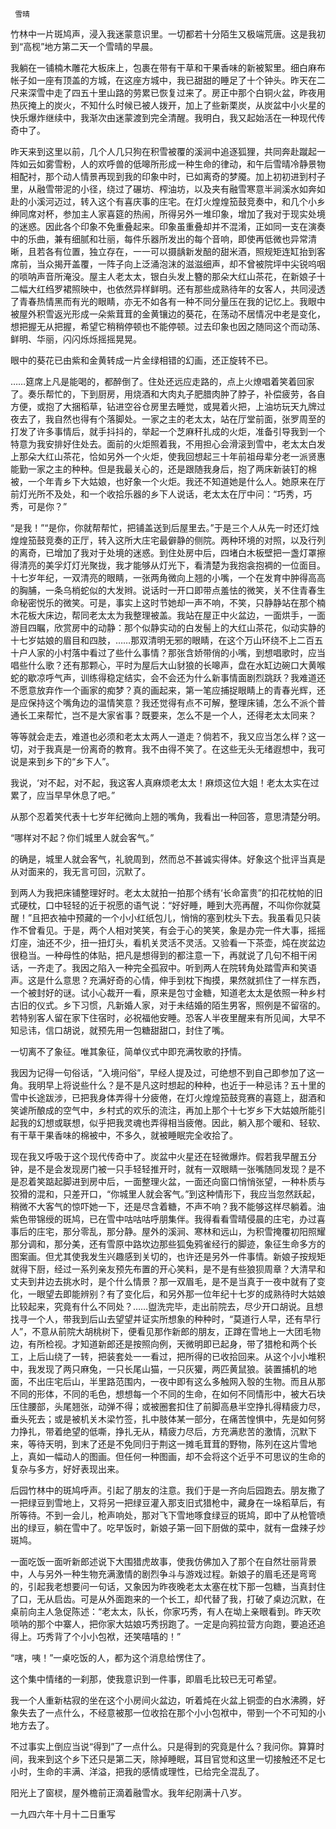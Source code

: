      雪晴 

   竹林中一片斑鸠声，浸入我迷蒙意识里。一切都若十分陌生又极端荒唐。这是我初到“高枧”地方第二天一个雪晴的早晨。 

   我躺在一铺楠木雕花大板床上，包裹在带有干草和干果香味的新被絮里。细白麻布帐子如一座有顶盖的方城，在这座方城中，我已甜甜的睡足了十个钟头。昨天在二尺来深雪中走了四五十里山路的劳累已恢复过来了。房正中那个白铜火盆，昨夜用热灰掩上的炭火，不知什么时候已被人拨开，加上了些新栗炭，从炭盆中小火星的快乐爆炸继续中，我渐次由迷蒙渡到完全清醒。我明白，我又起始活在一种现代传奇中了。

   昨天来到这里以前，几个人几只狗在积雪被覆的溪涧中追逐狐狸，共同奔赴蹴起一阵如云如雾雪粉，人的欢呼兽的低嗥所形成一种生命的律动，和午后雪晴冷静景物相配衬，那个动人情景再现到我的印象中时，已如离奇的梦魇。加上初初进到村子里，从融雪带泥的小径，绕过了碾坊、榨油坊，以及夹有融雪寒意半涧溪水如奔如赴的小溪河迈过，转入这个有喜庆事的庄宅。在灯火煌煌笳鼓竞奏中，和几个小乡绅同席对杯，参加主人家喜筵的热闹，所得另外一堆印象，增加了我对于现实处境的迷惑。因此各个印象不免重叠起来。印象虽重叠却并不混淆，正如同一支在演奏中的乐曲，兼有细腻和壮丽，每件乐器所发出的每个音响，即使再低微也异常清晰，且若各有位置，独立存在，一一可以摄龋新发醅的甜米酒，照规矩连缸抬到客席前，当众揭开盖覆，一阵子向上泛涌泡沫的滋滋细声，却不曾被院坪中尖锐呜咽的唢呐声音所淹没。屋主人老太太，银白头发上簪的那朵大红山茶花，在新娘子十二幅大红绉罗裙照映中，也依然异样鲜明。还有那些成熟待年的女客人，共同浸透了青春热情黑而有光的眼睛，亦无不如各有一种不同分量压在我的记忆上。我眼中被屋外积雪返光形成一朵紫茸茸的金黄镶边的葵花，在荡动不居情况中老是变化，想把握无从把握，希望它稍稍停顿也不能停顿。过去印象也因之随同这个而动荡、鲜明、华丽，闪闪烁烁摇摇晃晃。

   眼中的葵花已由紫和金黄转成一片金绿相错的幻画，还正旋转不已。 

   ……筵席上凡是能喝的，都醉倒了。住处还远应走路的，点上火燎唱着笑着回家了。奏乐帮忙的，下到厨房，用烧酒和大肉丸子肥腊肉肿了脖子，补偿疲劳，各自方便，或抱了大捆稻草，钻进空谷仓房里去睡觉，或晃着火把，上油坊玩天九牌过夜去了，我自然也得有个落脚处。一家之主的老太太，站在厅堂前面，张罗周至的打发了许多事情后，就手抖抖的，举起一个芝麻秆扎成的火炬，准备引导我到一个特意为我安排好住处去。面前的火炬照着我，不用担心会滑滚到雪中，老太太白发上那朵大红山茶花，恰如另外一个火炬，使我回想起三十年前祖母辈分老一派贤惠能勤一家之主的种种。但是我最关心的，还是跟随我身后，抱了两床新装钉的棉被，一个年青乡下大姑娘，也好象一个火炬。我还不知道她是什么人。她原来在厅前灯光所不及处，和一个收拾乐器的乡下人说话，老太太在厅中问：“巧秀，巧秀，可是你？”

   “是我！”“是你，你就帮帮忙，把铺盖送到后屋里去。”于是三个人从先一时还灯烛煌煌笳鼓竞奏的正厅，转入这所大庄宅最僻静的侧院。两种环境的对照，以及行列的离奇，已增加了我对于处境的迷惑。到住处房中后，四堵白木板壁把一盏灯罩擦得清亮的美孚灯灯光聚拢，我才能够从灯光下，看清楚为我抱衾抱裯的一位面目。十七岁年纪，一双清亮的眼睛，一张两角微向上翘的小嘴，一个在发育中肿得高高的胸脯，一条乌梢蛇似的大发辫。说话时一开口即带点羞怯的微笑，关不住青春生命秘密悦乐的微笑。可是，事实上这时节她却一声不响，不笑，只静静站在那个楠木花板大床边，帮同老太太为我整理被盖。我站在屋正中火盆边，一面烘手，一面游目四瞩，欣赏房中的动静：那个似静实动的白发髻上的大红山茶花，似动实静的十七岁姑娘的眉目和四肢，……那双清明无邪的眼睛，在这个万山环绕不上二百五十户人家的小村落中看过了些什么事情？那张含娇带俏的小嘴，到想唱歌时，应当唱些什么歌？还有那颗心，平时为屋后大山豺狼的长嗥声，盘在水缸边碗口大黄喉蛇的歇凉呼气声，训练得稳定结实，会不会还为什么新事情面剧烈跳跃？我难道还不愿意放弃作一个画家的痴梦？真的画起来，第一笔应捕捉眼睛上的青春光辉，还是应保持这个嘴角边的温情笑意？我还觉得有点不可解，整理床铺，怎么不派个普通长工来帮忙，岂不是大家省事？既要来，怎么不是一个人，还得老太太同来？

   等等就会走去，难道也必须和老太太两人一道走？倘若不，我又应当怎么样？这一切，对于我真是一份离奇的教育。我不由得不笑了。在这些无头无绪遐想中，我可说是来到乡下的“乡下人”。

   我说，‘对不起，对不起，我这客人真麻烦老太太！麻烦这位大姐！老太太实在过累了，应当早早休息了吧。” 

   从那个忍着笑代表十七岁年纪微向上翘的嘴角，我看出一种回答，意思清楚分明。 

   “哪样对不起？你们城里人就会客气。” 

   的确是，城里人就会客气，礼貌周到，然而总不甚诚实得体。好象这个批评当真是从对面来的，我无言可回，沉默了。 

   到两人为我把床铺整理好时。老太太就拍一拍那个绣有‘长命富贵”的扣花枕帕的旧式硬枕，口中轻轻的近于祝愿的语气说：“好好睡，睡到大亮再醒，不叫你你就莫醒！”且把衣袖中预藏的一个小小红纸包儿，悄悄的塞到枕头下去。我虽看见只装作不曾看见。于是，两个人相对笑笑，有会于心的笑笑，象是办完一件大事，摇摇灯座，油还不少，扭一扭灯头，看机关灵活不灵活。又验看一下茶壶，炖在炭盆边很稳当。一种母性的体贴，把凡是想得到的都注意一下，再就说了几句不相干闲话，一齐走了。我因之陷入一种完全孤寂中。听到两人在院转角处踏雪声和笑语声。这是什么意思？充满好奇的心情，伸手到枕下掏摸，果然就抓住了一样东西，一个被封好的谜。试小心裁开一看，原来是包寸金糖，知道老太太是依照一种乡村古旧的仪式。乡下习惯，凡新婚人家，对于未结婚的陌生男客，照例是不留宿的。若特别客人留在家下住宿时，必祝福他安睡。恐客人半夜里醒来有所见闻，大早不知忌讳，信口胡说，就预先用一包糖甜甜口，封住了嘴。

   一切离不了象征。唯其象征，简单仪式中即充满牧歌的抒情。 

   我因为记得一句俗话，“入境问俗”，早经人提及过，可绝想不到自己即参加了这一角。我明早上将说些什么？是不是凡这时想起的种种，也近于一种忌讳？五十里的雪中长途跋涉，已把我身体弄得十分疲倦，在灯火煌煌笳鼓竞赛的喜筵上，甜酒和笑谑所酿成的空气中，乡村式的欢乐的流注，再加上那个十七岁乡下大姑娘所能引起我的幻想或联想，似乎把我灵魂也弄得相当疲倦。因此，躺入那个暖和、轻软、有干草干果香味的棉被中，不多久，就被睡眠完全收拾了。

   现在我又呼吸于这个现代传奇中了。炭盆中火星还在轻微爆炸。假若我早醒五分钟，是不是会发现房门被一只手轻轻推开时，就有一双眼睛一张嘴随同发现？是不是忍着笑踮起脚进到房中后，一面整理火盆，一面还向窗口悄悄张望，一种朴质与狡猾的混和，只差开口，“你城里人就会客气。”到这种情形下，我应当忽然跃起，稍微不大客气的惊吓她一下，还是尽含着糖，不声不响？我不能够这样尽躺着。油紫色带锦绶的斑鸠，已在雪中咕咕咕呼朋集伴。我得看看雪晴侵晨的庄宅，办过喜事后的庄宅，那分零乱，那分静。屋外的溪涧、寒林和远山，为积雪掩覆初阳照耀那分调和，那分美，还有雪原中路坎边那些狐兔鸦雀经行的脚迹，象征生命多方的图案画。但尤其使我发生兴趣感到关切的，也许还是另外一件事情。新娘子按规矩就得下厨，经过一系列亲友预先布置的开心笑料，是不是有些狼狈周章？大清早和丈夫到井边去挑水时，是个什么情景？那一双眉毛，是不是当真于一夜中就有了变化，一眼望去即能辨别？有了变化后，和另外那一位年纪十七岁的成熟待时大姑娘比较起来，究竟有什么不同处？……盥洗完毕，走出前院去，尽少开口胡说。且想找寻一个人，带我到后山去望望并证实所想象的种种时，“莫道行人早，还有早行人”，不意从前院大胡桃树下，便看见那作新郎的朋友，正蹲在雪地上一大团毛物边，有所检视。才知道新郎还是按照向例，天微明即已起身，带了猎枪和两个长工，上后山绕了一转，把装套处一一看过，把所得的已收拾回来。从这个小小堆积中，我发现了两只麻兔，一只长尾山猫，一只灰獾，两匹黄鼠狼。装置捕机的地面，不出庄宅后山，半里路范围内，一夜中即有这么多触网入彀的生物。而且从那不同的形体，不同的毛色，想想每一个不同的生命，在如何不同情形中，被大石块压住腰部，头尾翘张，动弹不得；或被圈套扣住了前脚高悬半空挣扎得精疲力尽，垂头死去；或是被机关木梁竹签，扎中肢体某一部分，在痛苦惶惧中，先是如何努力挣扎，带着绝望的低嘶，挣扎无从，精疲力尽后，方充满悲苦的激情，沉默下来，等待天明，到末了还是不免同归于荆这一摊毛茸茸的野物，陈列在这片雪地上，真如一幅动人的图画。但任何一种图画，却不会将这个近乎不可思议的生命的复杂与多方，好好表现出来。

   后园竹林中的斑鸠呼声。引起了朋友的注意。我们于是一齐向后园跑去。朋友撒了一把绿豆到雪地上，又将另一把绿豆灌入那支旧式猎枪中，藏身在一垛稻草后，有所等待。不到一会儿，枪声响处，那对飞下雪地啄食绿豆的斑鸠，即中了从枪管喷出的绿豆，躺在雪中了。吃早饭时，新娘子第一回下厨做的菜中，就有一盘辣子炒斑鸠。

   一面吃饭一面听新郎述说下大围猎虎故事，使我仿佛加入了那个在自然壮丽背景中，人与另外一种生物充满激情的剧烈争斗与游戏过程。新娘子的眉毛还是弯弯的，引起我老想要问一句话，又象因为昨夜晚老太太塞在枕下那一包糖，当真封住了口，无从启齿。可是从外面跑来的一个长工，却代替了我，打破了桌边沉默，在桌前向主人急促陈述：“老太太，队长，你家巧秀，有人在坳上亲眼看到。昨天吹唢呐的那个中寨人，把你家大姑娘巧秀拐跑了。一定是向鸦拉营方向跑，要追还追得上。巧秀背了个小小包袱，还笑嘻嘻的！”

   “嗐，咦！”一桌吃饭的人，都为这个消息给愣住了。 

   这个集中情绪的一刹那，使我意识到一件事，即眉毛比较已无可希望。 

   我一个人重新枯寂的坐在这个小房间火盆边，听着炖在火盆上铜壶的白水沸腾，好象失去了一点什么，不经意被那一位收拾在那个小小包袱中，带到一个不可知的小地方去了。

   不过事实上倒应当说“得到”了一点什么。只是得到的究竟是什么？我问你。算算时间，我来到这个乡下还只是第二天，除掉睡眠，耳目官觉和这里一切接触还不足七小时，生命的丰满、洋溢，把我的感情或理性，已给完全混乱了。

   阳光上了窗棂，屋外檐前正滴着融雪水。我年纪刚满十八岁。 

   一九四六年十月十二日重写 

